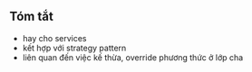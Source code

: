 ﻿## Tóm tắt
- hay cho services
- kết hợp với strategy pattern
- liên quan đến việc kế thừa, override phương thức ở lớp cha